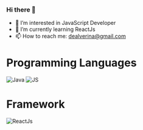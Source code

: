 ### Hi there 👋
- 👀 I’m interested in JavaScript Developer
- 🌱 I’m currently learning ReactJs
- 📫 How to reach me: dealverina@gmail.com

# Programming Languages
![Java](https://img.shields.io/badge/Java-df1e22?logo=java&logoColor=black&logoWidth=10&style=for-the-badge)
![JS](https://img.shields.io/badge/JavaScript-e3f10f?&logo=JavaScript&logoColor=black&logoWidth=30&style=for-the-badge)

# Framework
![ReactJs](https://img.shields.io/badge/-ReactJs-61DAFB?logo=react&logoColor=black&logoWidth=10&style=for-the-badge)

